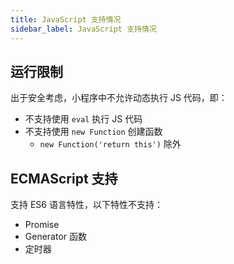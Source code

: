 ```yaml
---
title: JavaScript 支持情况
sidebar_label: JavaScript 支持情况
---
```


## 运行限制

出于安全考虑，小程序中不允许动态执行 JS 代码，即：

- 不支持使用 `eval` 执行 JS 代码
- 不支持使用 `new Function` 创建函数
  - `new Function('return this')` 除外

## ECMAScript 支持

支持 ES6 语言特性，以下特性不支持：

- Promise
- Generator 函数
- 定时器
